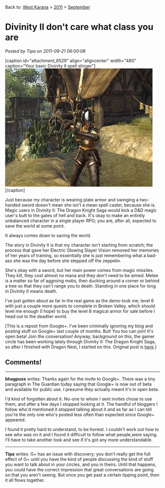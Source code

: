 Back to: [West Karana](/posts/westkarana.md) > [2011](/posts/2011/westkarana.md) > [September](./westkarana.md)
# Divinity II don't care what class you are

*Posted by Tipa on 2011-09-21 06:00:08*

[caption id="attachment\_6529" align="aligncenter" width="480" caption="Your basic Divinity II spell slinger"][![](../../../uploads/2011/09/Divinity2-2011-09-17-23-49-25-30-480x384.jpg "Your basic Divinity II spell slinger")](../../../uploads/2011/09/Divinity2-2011-09-17-23-49-25-30.jpg)[/caption]

Just because my character is wearing plate armor and swinging a two-handed sword doesn't mean she isn't a mean spell caster, because she is. Magic users in Divinity II: The Dragon Knight Saga would kick a D&D magic user's butt to the gates of hell and back. It's okay to make an entirely unbalanced character in a single player RPG; you are, after all, expected to save the world at some point.

It always comes down to saving the world.

The story in Divinity II is that my character isn't starting from scratch; the process that gave her Electric Glowing Slayer Vision removed her memories of her years of training, so essentially she is just remembering what a bad-ass she was the day before she stepped off the zeppelin.

She's okay with a sword, but her main power comes from magic missiles. They kill, they cost almost no mana and they don't need to be aimed. Melee is a matter so far of aggroing mobs, then ducking around a corner or behind a tree so that they can't range you to death. Standing in one place for long in Divinity II means death.

I've just gotten about as far in the real game as the demo took me; level 6 with just a couple more quests to complete in Broken Valley, which should level me enough (I hope) to buy the level 8 magical armor for sale before I head out to the deadlier world.

[This is a repost from Google+. I've been criminally ignoring my blog and posting stuff on Google+ last couple of months. But! You too can join! It's open beta! Join the conversation! Anyway, background on this, the gamer circle has been working lately through Divinity II: The Dragon Knight Saga, so after I finished with Dragon Nest, I started on this. Original post is [here](https://plus.google.com/108460561201888322767/posts/9RLnukVaDEj "Divinity II adventures").]
## Comments!

---

**bhagpuss** writes: Thanks again for the invite to Google+. There was a tiny paragraph in The Guardian today saying that Google+ is now out of beta and available for public use. I presume they actually meant it's in open beta.

I'd kind of forgotten about it. No-one to whom I sent invites chose to use them, and after a few days I stopped looking at it. The handful of bloggers I follow who'd mentioned it stopped talking about it and as far as I can tell you're the only one who's posted less often than expected since Google+ appeared.

I found it pretty hard to understand, to be honest. I couldn't work out how to see who was on it and I found it difficult to follow what people,were saying. I'll have to take another look and see if it's got any more understandable.

---

**Tipa** writes: G+ has an issue with discovery; you don't really get the full effect of G+ until you have the kind of people discussing the kind of stuff you want to talk about in your circles, and you in theirs. Until that happens, you could have the correct impression that great conversations are going on that you aren't seeing. But once you get past a certain tipping point, then it all flows together.

